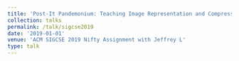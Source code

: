 ```yaml
---
title: 'Post-It Pandemonium: Teaching Image Representation and Compression with an "Unplugged" Activity'
collection: talks
permalink: /talk/sigcse2019
date: '2019-01-01'
venue: 'ACM SIGCSE 2019 Nifty Assignment with Jeffrey L'
type: talk
---
```


